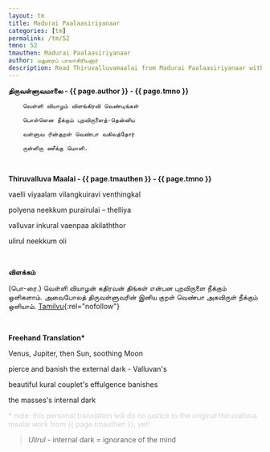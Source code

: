 ```yaml
---
layout: tm
title: Madurai Paalaasiriyanaar 
categories: [tm]
permalink: /tm/52
tmno: 52
tmauthen: Madurai Paalaasiriyanaar
author: மதுரைப் பாலாசிரியனார்
description: Read Thiruvalluvamaalai from Madurai Paalaasiriyanaar with english translation
---
```


**திருவள்ளுவமாலை - {{ page.author }} - {{ page.tmno }}**
	
        வெள்ளி வியாழம் விளங்கிரவி வெண்டிங்கள்

        பொள்ளென நீக்கும் புறவிருளைத்-தென்னிய

        வள்ளுவ ரின்குறள் வெண்பா வகிலத்தோர்

        ருள்ளிரு ணீக்கு மொளி.

<br>

**Thiruvalluva Maalai - {{ page.tmauthen }} - {{ page.tmno }}**

vaelli viyaalam vilangkuiravi venthingkal

polyena neekkum purairulai – thelliya

valluvar inkural vaenpaa akilaththor

ulirul neekkum oli

<br>

**விளக்கம்**

(பொ-ரை.) வெள்ளி வியாழன் கதிரவன் திங்கள் என்பன புறவிருளை நீக்கும் ஒளிகளாம். அவைபோலத் திருவள்ளுவரின் இனிய குறள் வெண்பா அகவிருள் நீக்கும் ஒளியாம்.
[Tamilvu](http://www.tamilvu.org/library/l2100/html/l2100vur.htm){:rel="nofollow"}

<br>

**Freehand Translation\***

Venus, Jupiter, then Sun, soothing Moon

pierce and banish the external dark - Valluvan's 

beautiful kural couplet's effulgence banishes

the masses's internal dark

<p style="color: lightgrey;">* note: this personal translation will do no justice to the original thiruvalluva maalai work from {{ page.tmauthen }}, yet!</p>

> *Ulirul* - internal dark = ignorance of the mind

